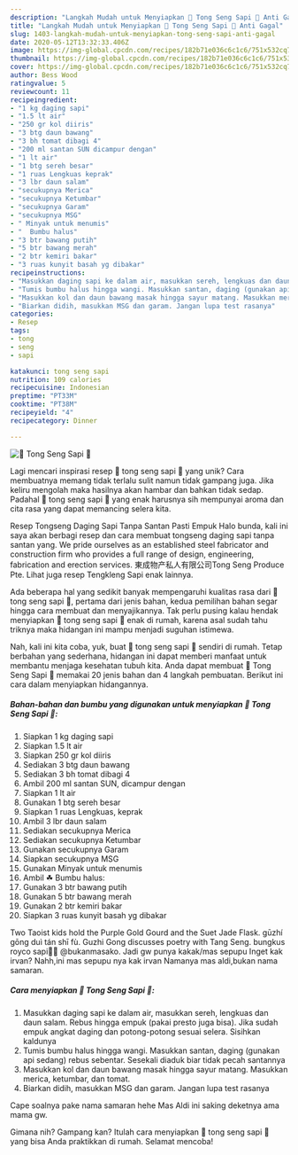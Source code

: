 ```yaml
---
description: "Langkah Mudah untuk Menyiapkan 🐄 Tong Seng Sapi 🐄 Anti Gagal"
title: "Langkah Mudah untuk Menyiapkan 🐄 Tong Seng Sapi 🐄 Anti Gagal"
slug: 1403-langkah-mudah-untuk-menyiapkan-tong-seng-sapi-anti-gagal
date: 2020-05-12T13:32:33.406Z
image: https://img-global.cpcdn.com/recipes/182b71e036c6c1c6/751x532cq70/🐄-tong-seng-sapi-🐄-foto-resep-utama.jpg
thumbnail: https://img-global.cpcdn.com/recipes/182b71e036c6c1c6/751x532cq70/🐄-tong-seng-sapi-🐄-foto-resep-utama.jpg
cover: https://img-global.cpcdn.com/recipes/182b71e036c6c1c6/751x532cq70/🐄-tong-seng-sapi-🐄-foto-resep-utama.jpg
author: Bess Wood
ratingvalue: 5
reviewcount: 11
recipeingredient:
- "1 kg daging sapi"
- "1.5 lt air"
- "250 gr kol diiris"
- "3 btg daun bawang"
- "3 bh tomat dibagi 4"
- "200 ml santan SUN dicampur dengan"
- "1 lt air"
- "1 btg sereh besar"
- "1 ruas Lengkuas keprak"
- "3 lbr daun salam"
- "secukupnya Merica"
- "secukupnya Ketumbar"
- "secukupnya Garam"
- "secukupnya MSG"
- " Minyak untuk menumis"
- "  Bumbu halus"
- "3 btr bawang putih"
- "5 btr bawang merah"
- "2 btr kemiri bakar"
- "3 ruas kunyit basah yg dibakar"
recipeinstructions:
- "Masukkan daging sapi ke dalam air, masukkan sereh, lengkuas dan daun salam. Rebus hingga empuk (pakai presto juga bisa). Jika sudah empuk angkat daging dan potong-potong sesuai selera. Sisihkan kaldunya"
- "Tumis bumbu halus hingga wangi. Masukkan santan, daging (gunakan api sedang) rebus sebentar. Sesekali diaduk biar tidak pecah santannya"
- "Masukkan kol dan daun bawang masak hingga sayur matang. Masukkan merica, ketumbar, dan tomat."
- "Biarkan didih, masukkan MSG dan garam. Jangan lupa test rasanya"
categories:
- Resep
tags:
- tong
- seng
- sapi

katakunci: tong seng sapi 
nutrition: 109 calories
recipecuisine: Indonesian
preptime: "PT33M"
cooktime: "PT38M"
recipeyield: "4"
recipecategory: Dinner

---
```



![🐄 Tong Seng Sapi 🐄](https://img-global.cpcdn.com/recipes/182b71e036c6c1c6/751x532cq70/🐄-tong-seng-sapi-🐄-foto-resep-utama.jpg)

Lagi mencari inspirasi resep 🐄 tong seng sapi 🐄 yang unik? Cara membuatnya memang tidak terlalu sulit namun tidak gampang juga. Jika keliru mengolah maka hasilnya akan hambar dan bahkan tidak sedap. Padahal 🐄 tong seng sapi 🐄 yang enak harusnya sih mempunyai aroma dan cita rasa yang dapat memancing selera kita.

Resep Tongseng Daging Sapi Tanpa Santan Pasti Empuk Halo bunda, kali ini saya akan berbagi resep dan cara membuat tongseng daging sapi tanpa santan yang. We pride ourselves as an established steel fabricator and construction firm who provides a full range of design, engineering, fabrication and erection services. 東成物产私人有限公司Tong Seng Produce Pte. Lihat juga resep Tengkleng Sapi enak lainnya.

Ada beberapa hal yang sedikit banyak mempengaruhi kualitas rasa dari 🐄 tong seng sapi 🐄, pertama dari jenis bahan, kedua pemilihan bahan segar hingga cara membuat dan menyajikannya. Tak perlu pusing kalau hendak menyiapkan 🐄 tong seng sapi 🐄 enak di rumah, karena asal sudah tahu triknya maka hidangan ini mampu menjadi suguhan istimewa.


Nah, kali ini kita coba, yuk, buat 🐄 tong seng sapi 🐄 sendiri di rumah. Tetap berbahan yang sederhana, hidangan ini dapat memberi manfaat untuk membantu menjaga kesehatan tubuh kita. Anda dapat membuat 🐄 Tong Seng Sapi 🐄 memakai 20 jenis bahan dan 4 langkah pembuatan. Berikut ini cara dalam menyiapkan hidangannya.

<!--inarticleads1-->

##### Bahan-bahan dan bumbu yang digunakan untuk menyiapkan 🐄 Tong Seng Sapi 🐄:

1. Siapkan 1 kg daging sapi
1. Siapkan 1.5 lt air
1. Siapkan 250 gr kol diiris
1. Sediakan 3 btg daun bawang
1. Sediakan 3 bh tomat dibagi 4
1. Ambil 200 ml santan SUN, dicampur dengan
1. Siapkan 1 lt air
1. Gunakan 1 btg sereh besar
1. Siapkan 1 ruas Lengkuas, keprak
1. Ambil 3 lbr daun salam
1. Sediakan secukupnya Merica
1. Sediakan secukupnya Ketumbar
1. Gunakan secukupnya Garam
1. Siapkan secukupnya MSG
1. Gunakan  Minyak untuk menumis
1. Ambil  ☘ Bumbu halus:
1. Gunakan 3 btr bawang putih
1. Gunakan 5 btr bawang merah
1. Gunakan 2 btr kemiri bakar
1. Siapkan 3 ruas kunyit basah yg dibakar


Two Taoist kids hold the Purple Gold Gourd and the Suet Jade Flask. gūzhí gōng duì tán shī fù. Guzhi Gong discusses poetry with Tang Seng. bungkus royco sapi🐏🐄 @bukanmasako. Jadi gw punya kakak/mas sepupu Inget kak irvan? Nahh,ini mas sepupu nya kak irvan Namanya mas aldi,bukan nama samaran. 

<!--inarticleads2-->

##### Cara menyiapkan 🐄 Tong Seng Sapi 🐄:

1. Masukkan daging sapi ke dalam air, masukkan sereh, lengkuas dan daun salam. Rebus hingga empuk (pakai presto juga bisa). Jika sudah empuk angkat daging dan potong-potong sesuai selera. Sisihkan kaldunya
1. Tumis bumbu halus hingga wangi. Masukkan santan, daging (gunakan api sedang) rebus sebentar. Sesekali diaduk biar tidak pecah santannya
1. Masukkan kol dan daun bawang masak hingga sayur matang. Masukkan merica, ketumbar, dan tomat.
1. Biarkan didih, masukkan MSG dan garam. Jangan lupa test rasanya


Cape soalnya pake nama samaran hehe Mas Aldi ini saking deketnya ama mama gw. 

Gimana nih? Gampang kan? Itulah cara menyiapkan 🐄 tong seng sapi 🐄 yang bisa Anda praktikkan di rumah. Selamat mencoba!
